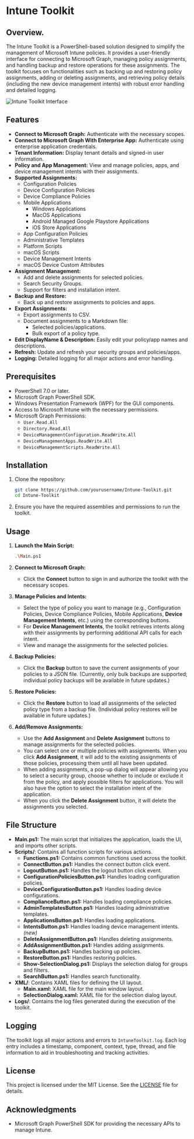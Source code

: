 # Intune Toolkit

## Overview.

The Intune Toolkit is a PowerShell-based solution designed to simplify the management of Microsoft Intune policies. It provides a user-friendly interface for connecting to Microsoft Graph, managing policy assignments, and handling backup and restore operations for these assignments. The toolkit focuses on functionalities such as backing up and restoring policy assignments, adding or deleting assignments, and retrieving policy details (including the new device management intents) with robust error handling and detailed logging.

![Intune Toolkit Interface](image.png)

## Features

- **Connect to Microsoft Graph:** Authenticate with the necessary scopes.
- **Connect to Microsoft Graph With Enterprise App:** Authenticate using enterprise application credentials.
- **Tenant Information:** Display tenant details and signed-in user information.
- **Policy and App Management:** View and manage policies, apps, and device management intents with their assignments.
- **Supported Assignments:**
  - Configuration Policies
  - Device Configuration Policies
  - Device Compliance Policies
  - Mobile Applications
    - Windows Applications
    - MacOS Applications
    - Android Managed Google Playstore Applications  
    - iOS Store Applications
  - App Configuration Policies
  - Administrative Templates
  - Platform Scripts
  - macOS Scripts
  - Device Management Intents
  - macOS Device Custom Attributes
- **Assignment Management:**
  - Add and delete assignments for selected policies.
  - Search Security Groups.
  - Support for filters and installation intent.
- **Backup and Restore:**
  - Back up and restore assignments to policies and apps.
- **Export Assignments:**
  - Export assignments to CSV.
  - Document assignments to a Markdown file:
    - Selected policies/applications.
    - Bulk export of a policy type.
- **Edit DisplayName & Description:** Easily edit your policy/app names and descriptions.
- **Refresh:** Update and refresh your security groups and policies/apps.
- **Logging:** Detailed logging for all major actions and error handling.

## Prerequisites

- PowerShell 7.0 or later.
- Microsoft Graph PowerShell SDK.
- Windows Presentation Framework (WPF) for the GUI components.
- Access to Microsoft Intune with the necessary permissions.
- Microsoft Graph Permissions:
  - `User.Read.All`
  - `Directory.Read.All`
  - `DeviceManagementConfiguration.ReadWrite.All`
  - `DeviceManagementApps.ReadWrite.All`
  - `DeviceManagementScripts.ReadWrite.All`

## Installation

1. Clone the repository:
    ```sh
    git clone https://github.com/yourusername/Intune-Toolkit.git
    cd Intune-Toolkit
    ```

2. Ensure you have the required assemblies and permissions to run the toolkit.

## Usage

1. **Launch the Main Script:**
    ```sh
    .\Main.ps1
    ```

2. **Connect to Microsoft Graph:**
    - Click the **Connect** button to sign in and authorize the toolkit with the necessary scopes.

3. **Manage Policies and Intents:**
    - Select the type of policy you want to manage (e.g., Configuration Policies, Device Compliance Policies, Mobile Applications, **Device Management Intents**, etc.) using the corresponding buttons.
    - For **Device Management Intents**, the toolkit retrieves intents along with their assignments by performing additional API calls for each intent.
    - View and manage the assignments for the selected policies.

4. **Backup Policies:**
    - Click the **Backup** button to save the current assignments of your policies to a JSON file. (Currently, only bulk backups are supported; individual policy backups will be available in future updates.)

5. **Restore Policies:**
    - Click the **Restore** button to load all assignments of the selected policy type from a backup file. (Individual policy restores will be available in future updates.)

6. **Add/Remove Assignments:**
    - Use the **Add Assignment** and **Delete Assignment** buttons to manage assignments for the selected policies.
    - You can select one or multiple policies with assignments. When you click **Add Assignment**, it will add to the existing assignments of those policies, processing them until all have been updated.
    - When adding assignments, a pop-up dialog will appear allowing you to select a security group, choose whether to include or exclude it from the policy, and apply possible filters for applications. You will also have the option to select the installation intent of the application.
    - When you click the **Delete Assignment** button, it will delete the assignments you selected.

## File Structure

- **Main.ps1:** The main script that initializes the application, loads the UI, and imports other scripts.
- **Scripts/**: Contains all function scripts for various actions.
  - **Functions.ps1:** Contains common functions used across the toolkit.
  - **ConnectButton.ps1:** Handles the connect button click event.
  - **LogoutButton.ps1:** Handles the logout button click event.
  - **ConfigurationPoliciesButton.ps1:** Handles loading configuration policies.
  - **DeviceConfigurationButton.ps1:** Handles loading device configurations.
  - **ComplianceButton.ps1:** Handles loading compliance policies.
  - **AdminTemplatesButton.ps1:** Handles loading administrative templates.
  - **ApplicationsButton.ps1:** Handles loading applications.
  - **IntentsButton.ps1:** Handles loading device management intents. *(new)*
  - **DeleteAssignmentButton.ps1:** Handles deleting assignments.
  - **AddAssignmentButton.ps1:** Handles adding assignments.
  - **BackupButton.ps1:** Handles backing up policies.
  - **RestoreButton.ps1:** Handles restoring policies.
  - **Show-SelectionDialog.ps1:** Displays the selection dialog for groups and filters.
  - **SearchButton.ps1:** Handles search functionality.
- **XML/**: Contains XAML files for defining the UI layout.
  - **Main.xaml:** XAML file for the main window layout.
  - **SelectionDialog.xaml:** XAML file for the selection dialog layout.
- **Logs/**: Contains the log files generated during the execution of the toolkit.

## Logging

The toolkit logs all major actions and errors to `IntuneToolkit.log`. Each log entry includes a timestamp, component, context, type, thread, and file information to aid in troubleshooting and tracking activities.

## License

This project is licensed under the MIT License. See the [LICENSE](LICENSE) file for details.

## Acknowledgments

- Microsoft Graph PowerShell SDK for providing the necessary APIs to manage Intune.
